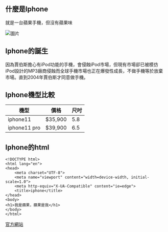 ## 什麼是Iphone
就是一台蘋果手機，但沒有蘋果味



![圖片](https://www.apple.com/v/iphone/home/ag/images/meta/og__byyl1jl4xsvm.png)

## Iphone的誕生
因為賈伯斯擔心有iPod功能的手機，會侵蝕iPod市場，但現有市場卻已被模仿iPod設計的MP3廠商侵蝕而全球手機市場也正在爆發性成長，不做手機等於放棄市場。直到2004年賈伯斯才同意做手機。

## Iphone機型比較

| 機型|  價格    | 尺吋  |
|--------|------------|--------|
| iphone11 | $35,900 |  5.8 |
| iphone11 pro |$39,900 |  6.5  |


## Iphone的html
    <!DOCTYPE html>
    <html lang="en">
    <head>
        <meta charset="UTF-8">
        <meta name="viewport" content="width=device-width, initial-scale=1.0">
        <meta http-equiv="X-UA-Compatible" content="ie=edge">
        <title>iphone</title>
    </head>
    <body>
    <h1>我是蘋果，蘋果是我</h1>
    </body>
    </html>

[官方網站](https://www.apple.com/tw/iphone/)


